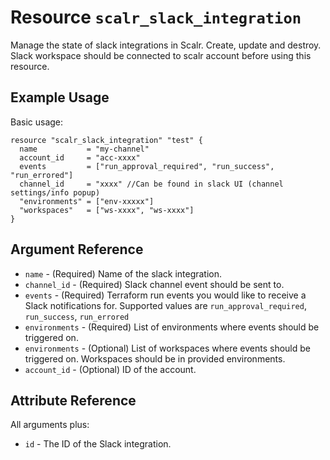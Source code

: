 
# Resource `scalr_slack_integration`

Manage the state of slack integrations in Scalr. Create, update and destroy.
Slack workspace should be connected to scalr account before using this resource.

## Example Usage

Basic usage:

```hcl
resource "scalr_slack_integration" "test" {
  name           = "my-channel"
  account_id     = "acc-xxxx"
  events		 = ["run_approval_required", "run_success", "run_errored"]
  channel_id	 = "xxxx" //Can be found in slack UI (channel settings/info popup)
  "environments" = ["env-xxxxx"]
  "workspaces"   = ["ws-xxxx", "ws-xxxx"]
}
```

## Argument Reference

* `name` - (Required) Name of the slack integration.
* `channel_id` - (Required) Slack channel event should be sent to.
* `events` - (Required) Terraform run events you would like to receive a Slack notifications for.
Supported values are `run_approval_required`, `run_success`, `run_errored`
* `environments` - (Required) List of environments where events should be triggered on.
* `environments` - (Optional) List of workspaces where events should be triggered on.
Workspaces should be in provided environments.
* `account_id` - (Optional) ID of the account.


## Attribute Reference

All arguments plus:

* `id` - The ID of the Slack integration.
